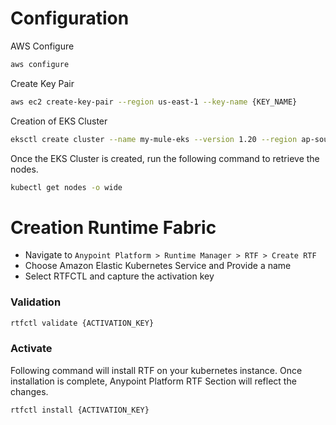 # Configuration

AWS Configure

```bash
aws configure
```

Create Key Pair

```bash
aws ec2 create-key-pair --region us-east-1 --key-name {KEY_NAME}
```

Creation of EKS Cluster

```bash
eksctl create cluster --name my-mule-eks --version 1.20 --region ap-southeast-2 --with-oidc --ssh-access --ssh-public-key {KEY_NAME}
```

Once the EKS Cluster is created, run the following command to retrieve the nodes.
```bash
kubectl get nodes -o wide
```

# Creation Runtime Fabric

- Navigate to `Anypoint Platform > Runtime Manager > RTF > Create RTF`
- Choose Amazon Elastic Kubernetes Service and Provide a name
- Select RTFCTL and capture the activation key


### Validation
```bash
rtfctl validate {ACTIVATION_KEY}
```

### Activate
Following command will install RTF on your kubernetes instance. Once installation is complete, Anypoint Platform RTF Section will reflect the changes.

```bash
rtfctl install {ACTIVATION_KEY}
```

